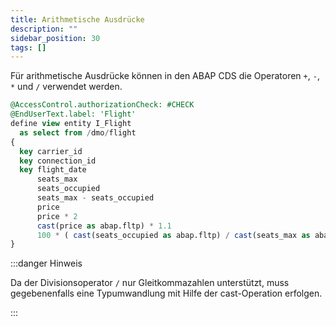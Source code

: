 ```yaml
---
title: Arithmetische Ausdrücke
description: ""
sidebar_position: 30
tags: []
---
```


Für arithmetische Ausdrücke können in den ABAP CDS die Operatoren `+`, `-`, `*` und `/` verwendet werden.

```sql showLineNumbers
@AccessControl.authorizationCheck: #CHECK
@EndUserText.label: 'Flight'
define view entity I_Flight
  as select from /dmo/flight
{
  key carrier_id                                                                 as CarrierId,
  key connection_id                                                              as ConnectionId,
  key flight_date                                                                as FlightDate,
      seats_max                                                                  as SeatsMax,
      seats_occupied                                                             as SeatsOccupied,
      seats_max - seats_occupied                                                 as SeatsFree,
      price                                                                      as OldPrice,
      price * 2                                                                  as DoublePrice,
      cast(price as abap.fltp) * 1.1                                             as NewPrice,
      100 * ( cast(seats_occupied as abap.fltp) / cast(seats_max as abap.fltp) ) as OccupancyRate,
}
```

:::danger Hinweis

Da der Divisionsoperator `/` nur Gleitkommazahlen unterstützt, muss gegebenenfalls eine Typumwandlung mit Hilfe der cast-Operation erfolgen.

:::

